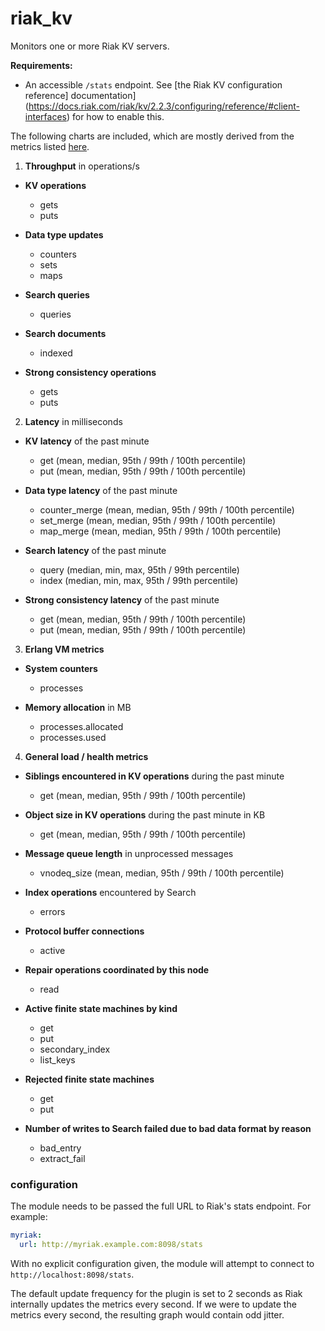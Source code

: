 # riak_kv

Monitors one or more Riak KV servers.

**Requirements:**

* An accessible `/stats` endpoint. See [the Riak KV configuration reference]
  documentation](https://docs.riak.com/riak/kv/2.2.3/configuring/reference/#client-interfaces)
  for how to enable this.

The following charts are included, which are mostly derived from the metrics
listed
[here](https://docs.riak.com/riak/kv/latest/using/reference/statistics-monitoring/index.html#riak-metrics-to-graph).

1. **Throughput** in operations/s
  * **KV operations**
    * gets
    * puts

  * **Data type updates**
    * counters
    * sets
    * maps

  * **Search queries**
    * queries

  * **Search documents**
    * indexed

  * **Strong consistency operations**
    * gets
    * puts

2. **Latency** in milliseconds
  * **KV latency** of the past minute
    * get (mean, median, 95th / 99th / 100th percentile)
    * put (mean, median, 95th / 99th / 100th percentile)

  * **Data type latency** of the past minute
    * counter_merge (mean, median, 95th / 99th / 100th percentile)
    * set_merge (mean, median, 95th / 99th / 100th percentile)
    * map_merge (mean, median, 95th / 99th / 100th percentile)

  * **Search latency** of the past minute
    * query (median, min, max, 95th / 99th percentile)
    * index (median, min, max, 95th / 99th percentile)

  * **Strong consistency latency** of the past minute
    * get (mean, median, 95th / 99th / 100th percentile)
    * put (mean, median, 95th / 99th / 100th percentile)

3. **Erlang VM metrics**
  * **System counters**
    * processes

  * **Memory allocation** in MB
    * processes.allocated
    * processes.used

4. **General load / health metrics**
  * **Siblings encountered in KV operations** during the past minute
    * get (mean, median, 95th / 99th / 100th percentile)

  * **Object size in KV operations** during the past minute in KB
    * get (mean, median, 95th / 99th / 100th percentile)

  * **Message queue length** in unprocessed messages
    * vnodeq_size (mean, median, 95th / 99th / 100th percentile)

  * **Index operations** encountered by Search
    * errors

  * **Protocol buffer connections**
    * active

  * **Repair operations coordinated by this node**
    * read

  * **Active finite state machines by kind**
    * get
    * put
    * secondary_index
    * list_keys

  * **Rejected finite state machines**
    * get
    * put

  * **Number of writes to Search failed due to bad data format by reason**
    * bad_entry
    * extract_fail


### configuration

The module needs to be passed the full URL to Riak's stats endpoint.
For example:

```yaml
myriak:
  url: http://myriak.example.com:8098/stats
```

With no explicit configuration given, the module will attempt to connect to
`http://localhost:8098/stats`.

The default update frequency for the plugin is set to 2 seconds as Riak
internally updates the metrics every second. If we were to update the metrics
every second, the resulting graph would contain odd jitter.
